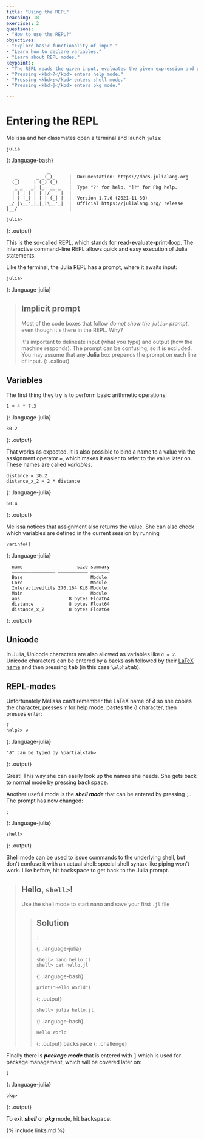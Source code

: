 ```yaml
---
title: "Using the REPL"
teaching: 18
exercises: 2
questions:
- "How to use the REPL?"
objectives:
- "Explore basic functionality of input."
- "Learn how to declare variables."
- "Learn about REPL modes."
keypoints:
- "The REPL reads the given input, evaluates the given expression and prints the resulting output to the user."
- "Pressing <kbd>?</kbd> enters help mode."
- "Pressing <kbd>;</kbd> enters shell mode."
- "Pressing <kbd>]</kbd> enters pkg mode."

---
```


# Entering the REPL

Melissa and her classmates open a terminal and launch `julia`:

~~~
julia
~~~
{: .language-bash}
~~~
               _
   _       _ _(_)_     |  Documentation: https://docs.julialang.org
  (_)     | (_) (_)    |
   _ _   _| |_  __ _   |  Type "?" for help, "]?" for Pkg help.
  | | | | | | |/ _` |  |
  | | |_| | | | (_| |  |  Version 1.7.0 (2021-11-30)
 _/ |\__'_|_|_|\__'_|  |  Official https://julialang.org/ release
|__/                   |

julia>
~~~
{: .output}

This is the so-called REPL, which stands for
**r**ead-**e**valuate-**p**rint-**l**oop. The interactive command-line REPL
allows quick and easy execution of Julia statements.

Like the terminal, the Julia REPL has a prompt, where it awaits input:

~~~
julia>
~~~
{: .language-julia}

> ## Implicit prompt
>
> Most of the code boxes that follow *do not show the `julia>` prompt*, even
> though it's there in the REPL. Why?
>
> It's important to delineate input (what you type) and output (how the
> machine responds). The prompt can be confusing, so it is excluded. You may
> assume that any **Julia** box prepends the prompt on each line of input.
{: .callout}

## Variables

The first thing they try is to perform basic arithmetic operations:

~~~
1 + 4 * 7.3
~~~
{: .language-julia}
~~~
30.2
~~~
{: .output}

That works as expected.
It is also possible to bind a name to a value via the assignment operator `=`,
which makes it easier to refer to the value later on.
These names are called _variables_.

~~~
distance = 30.2
distance_x_2 = 2 * distance
~~~
{: .language-julia}
~~~
60.4
~~~
{: .output}

Melissa notices that assignment also returns the value.
She can also check which variables are defined in the current session by
running

~~~
varinfo()
~~~
{: .language-julia}
~~~
  name                    size summary
  –––––––––––––––– ––––––––––– –––––––
  Base                         Module
  Core                         Module
  InteractiveUtils 270.164 KiB Module
  Main                         Module
  ans                  8 bytes Float64
  distance             8 bytes Float64
  distance_x_2         8 bytes Float64
~~~
{: .output}

## Unicode

In Julia, Unicode characters are also allowed as variables like `α = 2`.
Unicode characters can be entered by a backslash followed by their [LaTeX
name][latex] and then pressing <kbd>tab</kbd> (in this case
`\alpha`<kbd>tab</kbd>).

## REPL-modes

Unfortunately Melissa can't remember the LaTeX name of ∂ so she copies the
character, presses <kbd>?</kbd> for help mode, pastes the ∂ character, then
presses enter:

~~~
?
help?> ∂
~~~
{: .language-julia}
~~~
"∂" can be typed by \partial<tab>
~~~
{: .output}

Great! This way she can easily look up the names she needs.
She gets back to normal mode by pressing <kbd>backspace</kbd>.

Another useful mode is the ***shell mode*** that can be entered by pressing
<kbd>;</kbd>. The prompt has now changed:

~~~
;
~~~
{: .language-julia}
~~~
shell>
~~~
{: .output}

Shell mode can be used to issue commands to the underlying shell, but don't
confuse it with an actual shell: special shell syntax like piping won't work.
Like before, hit <kbd>backspace</kbd> to get back to the Julia prompt.

> ## Hello, **`shell>`**!
>
> Use the shell mode to start nano and save your first `.jl` file
>
> > ## Solution
> >
> > ~~~
> > ;
> > ~~~
> > {: .language-julia}
> > ~~~
> > shell> nano hello.jl
> > shell> cat hello.jl
> > ~~~
> > {: .language-bash}
> > ~~~
> > print("Hello World")
> > ~~~
> > {: .output}
> > ~~~
> > shell> julia hello.jl
> > ~~~
> > {: .language-bash}
> > ~~~
> > Hello World
> > ~~~
> > {: .output}
> > <kbd>backspace</kbd>
{: .challenge}

Finally there is ***package mode*** that is entered with <kbd>]</kbd> which is
used for package management, which will be covered later on:

~~~
]
~~~
{: .language-julia}
~~~
pkg>
~~~
{: .output}

To exit ***shell*** or ***pkg*** mode, hit <kbd>backspace</kbd>.

[latex]: http://oeis.org/wiki/List_of_LaTeX_mathematical_symbols

{% include links.md %}
